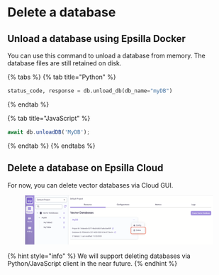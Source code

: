 # Delete a database

## Unload a database using Epsilla Docker

You can use this command to unload a database from memory. The database files are still retained on disk.

{% tabs %}
{% tab title="Python" %}
```python
status_code, response = db.unload_db(db_name="myDB")
```
{% endtab %}

{% tab title="JavaScript" %}
```javascript
await db.unloadDB('MyDB');
```
{% endtab %}
{% endtabs %}

## Delete a database on Epsilla Cloud

For now, you can delete vector databases via Cloud GUI.

<figure><img src="../.gitbook/assets/Screenshot 2023-11-22 at 10.38.29 AM.png" alt=""><figcaption></figcaption></figure>

{% hint style="info" %}
We will support deleting databases via Python/JavaScript client in the near future.
{% endhint %}
